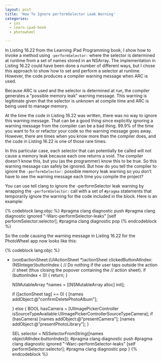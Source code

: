 ```yaml
---
layout: post
title: 'How To Ignore performSelector Leak Warning'
categories:
  - ios
  - learn-ipad-book
  - photowheel

---
```


In Listing 16.22 from the Learning iPad Programming book, I show how to invoke a method using `-performSelector:` where the selector is determined at runtime from a set of names stored in an NSArray. The implementation in Listing 16.22 could have been done a number of different ways, but I chose this approach to show how to set and perform a selector at runtime. However, the code produces a compiler warning message when ARC is used. 

Because ARC is used and the selector is determined at run, the compiler generates a "possible memory leak" warning message. This warning is legitimate given that the selector is unknown at compile time and ARC is being used to manage memory.

At the time the code in Listing 16.22 was written, there was no way to ignore this warning message. That can be a good thing since explicitly ignoring a warning message from the compiler can be a bad thing. 99.9% of the time you want to fix or refactor your code so the warning message goes away. However, there are times when you know more than the compiler does, and the code in Listing 16.22 is one of those rare times. 

In this particular case, each selector that can potentially be called will not cause a memory leak because each one returns a void. The compiler doesn't know this, but you (as the programmer) know this to be true. So this warning message can safely be ignored. But how do you tell the compiler to ignore the `-performSelector:` possible memory leak warning so you don't have to see the warning message each time you compile the project?

You can use tell clang to ignore the -performSelector leak warning by wrapping the `-performSelector:` call with a set of `#pragma` statements that temporarily ignore the warning for the code included in the block. Here is an example:

{% codeblock lang:objc %}
#pragma clang diagnostic push
#pragma clang diagnostic ignored "-Warc-performSelector-leaks"
   [self performSelector:selector];
#pragma clang diagnostic pop
{% endcodeblock %}

So the code causing the warning message in Listing 16.22 for the PhotoWheel app now looks like this:

{% codeblock lang:objc %}
- (void)actionSheet:(UIActionSheet *)actionSheet clickedButtonAtIndex:(NSInteger)buttonIndex
{
   // Do nothing if the user taps outside the action 
   // sheet (thus closing the popover containing the
   // action sheet).
   if (buttonIndex < 0) {
      return;
   }
   
   NSMutableArray *names = [[NSMutableArray alloc] init];
   
   if ([actionSheet tag] == 0) {
      [names addObject:@"confirmDeletePhotoAlbum"];
      
   } else {
      BOOL hasCamera = [UIImagePickerController isSourceTypeAvailable:UIImagePickerControllerSourceTypeCamera];
      if (hasCamera) [names addObject:@"presentCamera"];
      [names addObject:@"presentPhotoLibrary"];
   }
   
   SEL selector = NSSelectorFromString([names objectAtIndex:buttonIndex]);
#pragma clang diagnostic push
#pragma clang diagnostic ignored "-Warc-performSelector-leaks"
   [self performSelector:selector];
#pragma clang diagnostic pop
}
{% endcodeblock %}  

